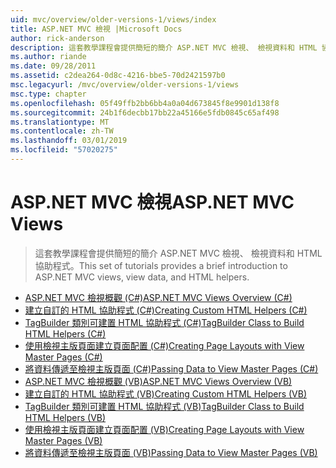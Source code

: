 ```yaml
---
uid: mvc/overview/older-versions-1/views/index
title: ASP.NET MVC 檢視 |Microsoft Docs
author: rick-anderson
description: 這套教學課程會提供簡短的簡介 ASP.NET MVC 檢視、 檢視資料和 HTML 協助程式。
ms.author: riande
ms.date: 09/28/2011
ms.assetid: c2dea264-0d8c-4216-bbe5-70d2421597b0
msc.legacyurl: /mvc/overview/older-versions-1/views
msc.type: chapter
ms.openlocfilehash: 05f49ffb2bb6bb4a0a04d673845f8e9901d138f8
ms.sourcegitcommit: 24b1f6decbb17bb22a45166e5fdb0845c65af498
ms.translationtype: MT
ms.contentlocale: zh-TW
ms.lasthandoff: 03/01/2019
ms.locfileid: "57020275"
---
```

<a name="aspnet-mvc-views"></a><span data-ttu-id="fe66b-103">ASP.NET MVC 檢視</span><span class="sxs-lookup"><span data-stu-id="fe66b-103">ASP.NET MVC Views</span></span>
====================
> <span data-ttu-id="fe66b-104">這套教學課程會提供簡短的簡介 ASP.NET MVC 檢視、 檢視資料和 HTML 協助程式。</span><span class="sxs-lookup"><span data-stu-id="fe66b-104">This set of tutorials provides a brief introduction to ASP.NET MVC views, view data, and HTML helpers.</span></span>


- [<span data-ttu-id="fe66b-105">ASP.NET MVC 檢視概觀 (C#)</span><span class="sxs-lookup"><span data-stu-id="fe66b-105">ASP.NET MVC Views Overview (C#)</span></span>](asp-net-mvc-views-overview-cs.md)
- [<span data-ttu-id="fe66b-106">建立自訂的 HTML 協助程式 (C#)</span><span class="sxs-lookup"><span data-stu-id="fe66b-106">Creating Custom HTML Helpers (C#)</span></span>](creating-custom-html-helpers-cs.md)
- [<span data-ttu-id="fe66b-107">TagBuilder 類別可建置 HTML 協助程式 (C#)</span><span class="sxs-lookup"><span data-stu-id="fe66b-107">TagBuilder Class to Build HTML Helpers (C#)</span></span>](using-the-tagbuilder-class-to-build-html-helpers-cs.md)
- [<span data-ttu-id="fe66b-108">使用檢視主版頁面建立頁面配置 (C#)</span><span class="sxs-lookup"><span data-stu-id="fe66b-108">Creating Page Layouts with View Master Pages (C#)</span></span>](creating-page-layouts-with-view-master-pages-cs.md)
- [<span data-ttu-id="fe66b-109">將資料傳遞至檢視主版頁面 (C#)</span><span class="sxs-lookup"><span data-stu-id="fe66b-109">Passing Data to View Master Pages (C#)</span></span>](passing-data-to-view-master-pages-cs.md)
- [<span data-ttu-id="fe66b-110">ASP.NET MVC 檢視概觀 (VB)</span><span class="sxs-lookup"><span data-stu-id="fe66b-110">ASP.NET MVC Views Overview (VB)</span></span>](asp-net-mvc-views-overview-vb.md)
- [<span data-ttu-id="fe66b-111">建立自訂的 HTML 協助程式 (VB)</span><span class="sxs-lookup"><span data-stu-id="fe66b-111">Creating Custom HTML Helpers (VB)</span></span>](creating-custom-html-helpers-vb.md)
- [<span data-ttu-id="fe66b-112">TagBuilder 類別可建置 HTML 協助程式 (VB)</span><span class="sxs-lookup"><span data-stu-id="fe66b-112">TagBuilder Class to Build HTML Helpers (VB)</span></span>](using-the-tagbuilder-class-to-build-html-helpers-vb.md)
- [<span data-ttu-id="fe66b-113">使用檢視主版頁面建立頁面配置 (VB)</span><span class="sxs-lookup"><span data-stu-id="fe66b-113">Creating Page Layouts with View Master Pages (VB)</span></span>](creating-page-layouts-with-view-master-pages-vb.md)
- [<span data-ttu-id="fe66b-114">將資料傳遞至檢視主版頁面 (VB)</span><span class="sxs-lookup"><span data-stu-id="fe66b-114">Passing Data to View Master Pages (VB)</span></span>](passing-data-to-view-master-pages-vb.md)
